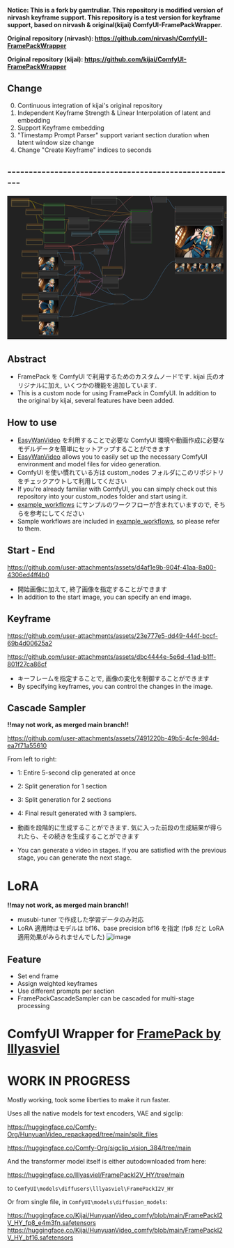 **Notice: This is a fork by gamtruliar.
This repository is modified version of nirvash keyframe support.
This repository is a test version for keyframe support, based on  nirvash & original(kijai) ComfyUI-FramePackWrapper.**  

**Original repository (nirvash): https://github.com/nirvash/ComfyUI-FramePackWrapper**

**Original repository (kijai): https://github.com/kijai/ComfyUI-FramePackWrapper**

## Change
0. Continuous integration of kijai's original repository
1. Independent Keyframe Strength & Linear Interpolation of latent and embedding
2. Support Keyframe embedding
3. "Timestamp Prompt Parser" support variant section duration when latent window size change
4. Change "Create Keyframe" indices to seconds 

## ------------------------------------------------------
![screenshot](images/screenshot-01.png)

## Abstract
 - FramePack を ComfyUI で利用するためのカスタムノードです.
  kijai 氏のオリジナルに加え, いくつかの機能を追加しています.
 - This is a custom node for using FramePack in ComfyUI.
In addition to the original by kijai, several features have been added.

## How to use
 - [EasyWanVideo](https://github.com/Zuntan03/EasyWanVideo) を利用することで必要な ComfyUI 環境や動画作成に必要なモデルデータを簡単にセットアップすることができます
 - [EasyWanVideo](https://github.com/Zuntan03/EasyWanVideo) allows you to easily set up the necessary ComfyUI environment and model files for video generation.
 - ComfyUI を使い慣れている方は custom_nodes フォルダにこのリポジトリをチェックアウトして利用してください
 - If you're already familiar with ComfyUI, you can simply check out this repository into your custom_nodes folder and start using it.
 - [example_workflows](./example_workflows) にサンプルのワークフローが含まれていますので, そちらを参考にしてください
 - Sample workflows are included in [example_workflows](./example_workflows), so please refer to them.
 
## Start - End
https://github.com/user-attachments/assets/d4af1e9b-904f-41aa-8a00-4306ed4ff4b0
 - 開始画像に加えて, 終了画像を指定することができます
 - In addition to the start image, you can specify an end image.

## Keyframe
https://github.com/user-attachments/assets/23e777e5-dd49-444f-bccf-69b4d00625a2

https://github.com/user-attachments/assets/dbc4444e-5e6d-41ad-b1ff-801f27ca86cf
 - キーフレームを指定することで, 画像の変化を制御することができます
 - By specifying keyframes, you can control the changes in the image.

## Cascade Sampler
**!!may not work, as merged main branch!!**

https://github.com/user-attachments/assets/7491220b-49b5-4cfe-984d-ea7f71a55610

From left to right:
 - 1: Entire 5-second clip generated at once
 - 2: Split generation for 1 section
 - 3: Split generation for 2 sections
 - 4: Final result generated with 3 samplers.

 - 動画を段階的に生成することができます. 気に入った前段の生成結果が得られたら、その続きを生成することができます
 - You can generate a video in stages. If you are satisfied with the previous stage, you can generate the next stage.
# LoRA
**!!may not work, as merged main branch!!**

 - musubi-tuner で作成した学習データのみ対応
 - LoRA 適用時はモデルは bf16、base precision bf16 を指定 (fp8 だと LoRA 適用効果がみられませんでした)
![image](https://github.com/user-attachments/assets/f1574fc2-2bcc-40e2-be4d-819e942f6af5)

## Feature
 - Set end frame
 - Assign weighted keyframes
 - Use different prompts per section
 - FramePackCascadeSampler can be cascaded for multi-stage processing

# ComfyUI Wrapper for [FramePack by lllyasviel](https://lllyasviel.github.io/frame_pack_gitpage/)

# WORK IN PROGRESS

Mostly working, took some liberties to make it run faster.

Uses all the native models for text encoders, VAE and sigclip:

https://huggingface.co/Comfy-Org/HunyuanVideo_repackaged/tree/main/split_files

https://huggingface.co/Comfy-Org/sigclip_vision_384/tree/main

And the transformer model itself is either autodownloaded from here:

https://huggingface.co/lllyasviel/FramePackI2V_HY/tree/main

to `ComfyUI\models\diffusers\lllyasviel\FramePackI2V_HY`

Or from single file, in `ComfyUI\models\diffusion_models`:

https://huggingface.co/Kijai/HunyuanVideo_comfy/blob/main/FramePackI2V_HY_fp8_e4m3fn.safetensors
https://huggingface.co/Kijai/HunyuanVideo_comfy/blob/main/FramePackI2V_HY_bf16.safetensors
